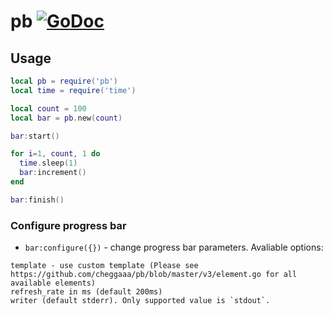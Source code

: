 # pb [![GoDoc](https://godoc.org/github.com/lovercode/gopher-lua-libs/strings?status.svg)](https://godoc.org/github.com/lovercode/gopher-lua-libs/pb)

## Usage

```lua
local pb = require('pb')
local time = require('time')

local count = 100
local bar = pb.new(count)

bar:start()

for i=1, count, 1 do
  time.sleep(1)
  bar:increment()
end

bar:finish()
```

### Configure progress bar
- `bar:configure({})` - change progress bar parameters. Avaliable options:
```
template - use custom template (Please see https://github.com/cheggaaa/pb/blob/master/v3/element.go for all available elements)
refresh_rate in ms (default 200ms)
writer (default stderr). Only supported value is `stdout`.
```

